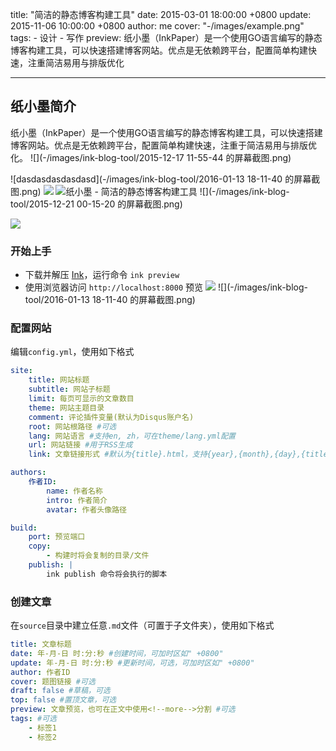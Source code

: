 title: "简洁的静态博客构建工具"
date: 2015-03-01 18:00:00 +0800
update: 2015-11-06 10:00:00 +0800
author: me
cover: "-/images/example.png"
tags:
    - 设计
    - 写作
preview: 纸小墨（InkPaper）是一个使用GO语言编写的静态博客构建工具，可以快速搭建博客网站。优点是无依赖跨平台，配置简单构建快速，注重简洁易用与排版优化

---

## 纸小墨简介

纸小墨（InkPaper）是一个使用GO语言编写的静态博客构建工具，可以快速搭建博客网站。优点是无依赖跨平台，配置简单构建快速，注重于简洁易用与排版优化。
![](-/images/ink-blog-tool/2015-12-17 11-55-44 的屏幕截图.png)

![dasdasdasdasdasd](-/images/ink-blog-tool/2016-01-13 18-11-40 的屏幕截图.png)
![](-/images/ink-blog-tool/选区_026.png)
![纸小墨 - 简洁的静态博客构建工具](-/images/example.png)
![](-/images/ink-blog-tool/2015-12-21 00-15-20 的屏幕截图.png)

![](-/images/ink-blog-tool/选区_024.png)


### 开始上手
- 下载并解压 [Ink](http://www.inkpaper.io/)，运行命令 `ink preview`
- 使用浏览器访问 `http://localhost:8000` 预览
![](-/images/ink-blog-tool/选区_022.png)
![](-/images/ink-blog-tool/2016-01-13 18-11-40 的屏幕截图.png)
### 配置网站
编辑`config.yml`，使用如下格式

``` yaml
site:
    title: 网站标题
    subtitle: 网站子标题
    limit: 每页可显示的文章数目
    theme: 网站主题目录
    comment: 评论插件变量(默认为Disqus账户名)
    root: 网站根路径 #可选
    lang: 网站语言 #支持en, zh，可在theme/lang.yml配置
    url: 网站链接 #用于RSS生成
    link: 文章链接形式 #默认为{title}.html，支持{year},{month},{day},{title}变量

authors:
    作者ID:
        name: 作者名称
        intro: 作者简介
        avatar: 作者头像路径

build:
    port: 预览端口
    copy:
        - 构建时将会复制的目录/文件
    publish: |
        ink publish 命令将会执行的脚本
```

### 创建文章
在`source`目录中建立任意`.md`文件（可置于子文件夹），使用如下格式

``` yaml
title: 文章标题
date: 年-月-日 时:分:秒 #创建时间，可加时区如" +0800"
update: 年-月-日 时:分:秒 #更新时间，可选，可加时区如" +0800"
author: 作者ID
cover: 题图链接 #可选
draft: false #草稿，可选
top: false #置顶文章，可选
preview: 文章预览，也可在正文中使用<!--more-->分割 #可选
tags: #可选
    - 标签1
    - 标签2